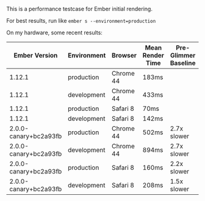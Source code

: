 This is a performance testcase for Ember initial rendering.

For best results, run like `ember s --environment=production`

On my hardware, some recent results:

| Ember Version          | Environment   | Browser           |  Mean Render Time    | Pre-Glimmer Baseline |
| -----------------------|---------------| ------------------| ---------------------| ---------------------|
| 1.12.1                 | production    | Chrome 44         |  183ms               |                      |
| 1.12.1                 | development   | Chrome 44         |  433ms               |                      |
| 1.12.1                 | production    | Safari 8          |   70ms               |                      |
| 1.12.1                 | development   | Safari 8          |  142ms               |                      |
| 2.0.0-canary+bc2a93fb  | production    | Chrome 44         |  502ms               |  2.7x slower         |
| 2.0.0-canary+bc2a93fb  | development   | Chrome 44         |  894ms               |  2.7x slower         |
| 2.0.0-canary+bc2a93fb  | production    | Safari 8          |  160ms               |  2.2x slower         |
| 2.0.0-canary+bc2a93fb  | development   | Safari 8          |  208ms               |  1.5x slower         |


